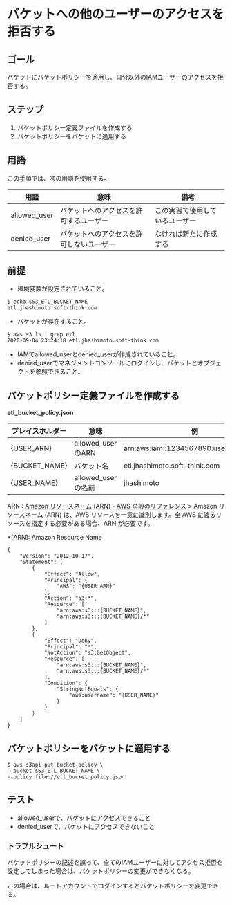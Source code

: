 # バケットへの他のユーザーのアクセスを拒否する

## ゴール
バケットにバケットポリシーを適用し、自分以外のIAMユーザーのアクセスを拒否する。

## ステップ
1. バケットポリシー定義ファイルを作成する
2. バケットポリシーをバケットに適用する

## 用語
この手順では、次の用語を使用する。

| 用語 | 意味 | 備考 |
| -------- | -------- | -------- |
| allowed_user     | バケットへのアクセスを許可するユーザー     | この実習で使用しているユーザー     |
| denied_user     | バケットへのアクセスを許可しないユーザー    | なければ新たに作成する     |

## 前提

- 環境変数が設定されていること。
```bash+=
$ echo $S3_ETL_BUCKET_NAME
etl.jhashimoto.soft-think.com
```
- バケットが存在すること。
```bash=+
$ aws s3 ls | grep etl
2020-09-04 23:24:18 etl.jhashimoto.soft-think.com
```
- IAMでallowed_userとdenied_userが作成されていること。
- denied_userでマネジメントコンソールにログインし、バケットとオブジェクトを参照できること。

## バケットポリシー定義ファイルを作成する
**etl_bucket_policy.json**

| プレイスホルダー | 意味 | 例 |
| -------- | -------- | -------- |
| {USER_ARN}     | allowed_userのARN  | arn:aws:iam::1234567890:user/jhashimoto |
| {BUCKET_NAME}     | バケット名 | etl.jhashimoto.soft-think.com  |
| {USER_NAME}     | allowed_userの名前     | jhashimoto |

ARN
:    [Amazon リソースネーム \(ARN\) \- AWS 全般のリファレンス](https://docs.aws.amazon.com/ja_jp/general/latest/gr/aws-arns-and-namespaces.html)
    > Amazon リソースネーム (ARN) は、AWS リソースを一意に識別します。全 AWS に渡るリソースを指定する必要がある場合、ARN が必要です。

*[ARN]: Amazon Resource Name 

```json=
{
    "Version": "2012-10-17",
    "Statement": [
        {
            "Effect": "Allow",
            "Principal": {
                "AWS": "{USER_ARN}"
            },
            "Action": "s3:*",
            "Resource": [
                "arn:aws:s3:::{BUCKET_NAME}",
                "arn:aws:s3:::{BUCKET_NAME}/*"
            ]
        },
        {
            "Effect": "Deny",
            "Principal": "*",
            "NotAction": "s3:GetObject",
            "Resource": [
                "arn:aws:s3:::{BUCKET_NAME}",
                "arn:aws:s3:::{BUCKET_NAME}/*"
            ],
            "Condition": {
                "StringNotEquals": {
                    "aws:username": "{USER_NAME}"
                }
            }
        }
    ]
}
```

## バケットポリシーをバケットに適用する
```bash=+
$ aws s3api put-bucket-policy \
--bucket $S3_ETL_BUCKET_NAME \
--policy file://etl_bucket_policy.json

```

## テスト
- allowed_userで、バケットにアクセスできること
- denied_userで、バケットにアクセスできないこと

### トラブルシュート
バケットポリシーの記述を誤って、全てのIAMユーザーに対してアクセス拒否を設定してしまった場合は、バケットポリシーの変更ができなくなる。

この場合は、ルートアカウントでログインするとバケットポリシーを変更できる。

